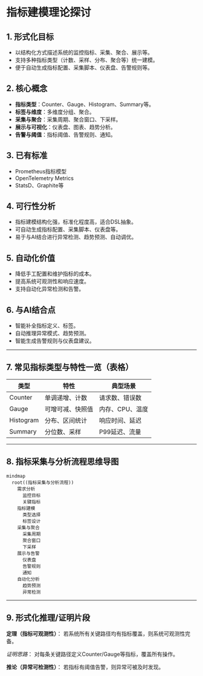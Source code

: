 # 指标建模理论探讨

## 1. 形式化目标

- 以结构化方式描述系统的监控指标、采集、聚合、展示等。
- 支持多种指标类型（计数、采样、分布、聚合等）统一建模。
- 便于自动生成指标配置、采集脚本、仪表盘、告警规则等。

## 2. 核心概念

- **指标类型**：Counter、Gauge、Histogram、Summary等。
- **标签与维度**：多维度分组、聚合。
- **采集与聚合**：采集周期、聚合窗口、下采样。
- **展示与可视化**：仪表盘、图表、趋势分析。
- **告警与阈值**：指标阈值、告警规则、通知。

## 3. 已有标准

- Prometheus指标模型
- OpenTelemetry Metrics
- StatsD、Graphite等

## 4. 可行性分析

- 指标建模结构化强，标准化程度高，适合DSL抽象。
- 可自动生成指标配置、采集脚本、仪表盘等。
- 易于与AI结合进行异常检测、趋势预测、自动调优。

## 5. 自动化价值

- 降低手工配置和维护指标的成本。
- 提高系统可观测性和响应速度。
- 支持自动化异常检测和告警。

## 6. 与AI结合点

- 智能补全指标定义、标签。
- 自动推理异常模式、趋势预测。
- 智能生成告警规则与仪表盘建议。

---

## 7. 常见指标类型与特性一览（表格）

| 类型         | 特性                 | 典型场景           |
|--------------|----------------------|--------------------|
| Counter      | 单调递增、计数       | 请求数、错误数     |
| Gauge        | 可增可减、快照值     | 内存、CPU、温度    |
| Histogram    | 分布、区间统计       | 响应时间、延迟     |
| Summary      | 分位数、采样         | P99延迟、流量      |

---

## 8. 指标采集与分析流程思维导图

```mermaid
mindmap
  root((指标采集与分析流程))
    需求分析
      监控目标
      关键指标
    指标建模
      类型选择
      标签设计
    采集与聚合
      采集周期
      聚合窗口
      下采样
    展示与告警
      仪表盘
      告警规则
      通知
    自动化分析
      趋势预测
      异常检测
```

---

## 9. 形式化推理/证明片段

**定理（指标可观测性）**：
若系统所有关键路径均有指标覆盖，则系统可观测性完备。

*证明思路*：
对每条关键路径定义Counter/Gauge等指标，覆盖所有操作。

**推论（异常可检测性）**：
若指标有阈值告警，则异常可被及时发现。
